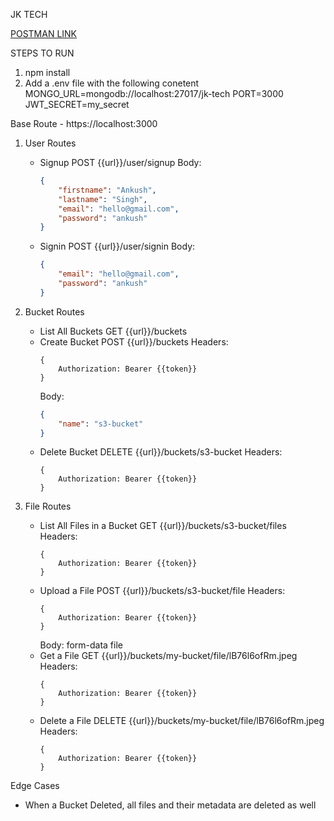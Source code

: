 JK TECH

<a href="https://www.postman.com/galactic-moon-277319/workspace/ankush-workspace/collection/36319193-6c276244-059b-4402-b438-ad0b464f22ed?action=share&creator=36319193">POSTMAN LINK</a>

STEPS TO RUN
1. npm install
2. Add a .env file with the following conetent
  MONGO_URL=mongodb://localhost:27017/jk-tech
  PORT=3000
  JWT_SECRET=my_secret

Base Route - https://localhost:3000

1. User Routes
   - Signup 
     POST {{url}}/user/signup
     Body:
     ```json
     {
         "firstname": "Ankush",
         "lastname": "Singh",
         "email": "hello@gmail.com",
         "password": "ankush"
     }
     ```
   - Signin
     POST {{url}}/user/signin
     Body:
     ```json
     {
         "email": "hello@gmail.com",
         "password": "ankush"
     }
     ```

2. Bucket Routes
   - List All Buckets
     GET {{url}}/buckets
   - Create Bucket
     POST {{url}}/buckets
     Headers:
     ```
     {
         Authorization: Bearer {{token}}
     }
     ```
     Body:
     ```json
     {
         "name": "s3-bucket"
     }
     ```
   - Delete Bucket
     DELETE {{url}}/buckets/s3-bucket
     Headers:
     ```
     {
         Authorization: Bearer {{token}}
     }
     ```

3. File Routes
   - List All Files in a Bucket
     GET {{url}}/buckets/s3-bucket/files
     Headers:
     ```
     {
         Authorization: Bearer {{token}}
     }
     ```
   - Upload a File
     POST {{url}}/buckets/s3-bucket/file
     Headers:
     ```
     {
         Authorization: Bearer {{token}}
     }
     ```
     Body: form-data file
   - Get a File
     GET {{url}}/buckets/my-bucket/file/lB76l6ofRm.jpeg
     Headers:
     ```
     {
         Authorization: Bearer {{token}}
     }
     ```
   - Delete a File
     DELETE {{url}}/buckets/my-bucket/file/lB76l6ofRm.jpeg
     Headers:
     ```
     {
         Authorization: Bearer {{token}}
     }
     ```

Edge Cases 
- When a Bucket Deleted, all files and their metadata are deleted as well

